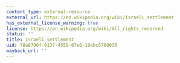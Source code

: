 ```yaml
---
content_type: external-resource
external_url: https://en.wikipedia.org/wiki/Israeli_settlement
has_external_license_warning: true
license: https://en.wikipedia.org/wiki/All_rights_reserved
status: ''
title: Israeli settlement
uid: 78a8790f-9137-4559-87e6-19ebc5708030
wayback_url: ''
---
```

